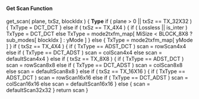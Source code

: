 #### Get Scan Function

<div class="syntax">
get_scan( plane, txSz, blockIdx ) {                                   <b>Type</b>
    if ( plane > 0 || txSz == TX_32X32 ) {
        TxType = DCT_DCT
    } else if ( txSz == TX_4X4 ) {
        if ( Lossless || is_inter )
            TxType = DCT_DCT
        else
            TxType = mode2txfm_map[ MiSize < BLOCK_8X8 ?
                     sub_modes[ blockIdx ] : yMode ]
    } else {
        TxType = mode2txfm_map[ yMode ]
    }
    if ( txSz == TX_4X4 ) {
        if ( TxType == ADST_DCT )
            scan = rowScan4x4
        else if ( TxType == DCT_ADST )
            scan = colScan4x4
        else
            scan = defaultScan4x4
    } else if ( txSz == TX_8X8 ) {
        if ( TxType == ADST_DCT )
            scan = rowScan8x8
        else if ( TxType == DCT_ADST )
            scan = colScan8x8
        else
            scan = defaultScan8x8
    } else if ( txSz == TX_16X16 ) {
        if ( TxType == ADST_DCT )
            scan = rowScan16x16
        else if ( TxType == DCT_ADST )
            scan = colScan16x16
        else
            scan = defaultScan16x16
    } else {
        scan = defaultScan32x32
    }
    return scan
}

</div>
